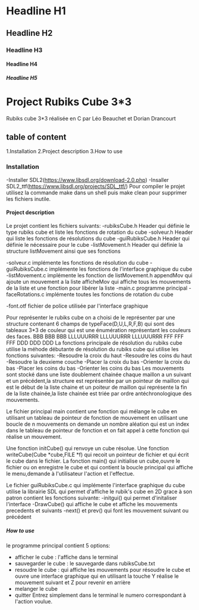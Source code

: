 # Headline H1
## Headline H2
### Headline H3
#### Headline H4 
##### Headline H5
# Project Rubiks Cube 3*3
Rubiks cube 3*3 réalisée en C par Léo Beauchet et Dorian Drancourt
## table of content
1.Installation
2.Project description
3.How to use
### Installation
-Installer SDL2(https://www.libsdl.org/download-2.0.php)
-Insaller SDL2_ttf(https://www.libsdl.org/projects/SDL_ttf/)
Pour compiler le projet utilisez la commande make dans un shell puis make clean pour supprimer les fichiers inutile.
#### Project description
Le projet contient les fichiers suivants:
-rubiksCube.h Header qui définie le type rubiks cube et liste les fonctions de rotation du cube
-solveur.h Header qui liste les fonctions de résolutions du cube
-guiRubiksCube.h Header qui définie le nécessaire pour le cube
-listMovement.h Header qui définie la structure listMovement ainsi que ses fonctions

-solveur.c implémente les fonctions de résolution du cube
-guiRubiksCube.c implémente les fonctions de l'interface graphique du cube
-listMovement.c implémente les fonction de listMovement.h appendMov qui ajoute un mouvement a la liste
afficheMov qui affiche tous les mouvements de la liste et une fonction pour libérer la liste
-main.c programme principal
-faceRotations.c implémente toutes les fonctions de rotation du cube

-font.otf fichier de police utilisée par l'interface graphique

Pour représenter le rubiks cube on a choisi de le représenter par une structure contenant 6 champs de typeFace(D,U,L,R,F,B) qui
sont des tableaux 3*3  de couleur qui est une énumération représentant les couleurs des faces.
                                   BBB
                                   BBB
                                   BBB
                                LLLUUURRR
                                LLLUUURRR
                                LLLUUURRR
                                   FFF
                                   FFF
                                   FFF
                                   DDD
                                   DDD
                                   DDD
La fonctions principale de résolution du rubiks cube utilise la méhode débutante de résolution du rubiks cube qui utilise les 
fonctions suivantes:
    -Resoudre la croix du haut
    -Resoudre les coins du haut
    -Resoudre la deuxieme couche
    -Placer la croix du bas
    -Orienter la croix du bas
    -Placer les coins du bas
    -Orienter les coins du bas
Les mouvements sont stocké dans une liste doublement chainée chaque maillon a un suivant et un précédent,la structure
est représentée par un pointeur de maillon qui est le début de la liste chaine et un poiteur de maillon qui représente
la fin de la liste chainée,la liste chainée est triée par ordre antéchronologique des mouvements.

Le fichier principal main contient une fonction qui mélange le cube en utilisant un tableau de pointeur de 
fonction de mouvement en utilisant une boucle de n mouvements on demande un nombre aléation qui est un index dans
le tableau de pointeur de fonction et on fait appel à cette fonction qui réalise un mouvement.

Une fonction initCube() qui renvoye un cube résolue.
Une fonction writeCube(Cube *cube,FILE *f) qui recoit un pointeur de fichier et qui écrit le cube dans le fichier.
La fonction main() qui initialise un cube,ouvre le fichier ou on enregistre le cube et qui contient la boucle principal
qui affiche le menu,demande à l'utilisateur l'action et l'effectue.

Le fichier guiRubiksCube.c qui implémente l'interface graphique du cube utilise la librairie
SDL qui permet d'affiche le rubik's cube en 2D grace à son patron contient les fonctions suivante:
-initgui() qui permet d'initaliser l'interface
-DrawCube() qui affiche le cube et affiche les mouvements precedents et suivants
-next() et prev() qui font les mouvement suivant ou précédent
##### How to use
le programme principal contient 5 options:
- afficher le cube  : l'affiche dans le terminal
- sauvegarder le cube : le sauvegarde dans rubiksCube.txt
- resoudre le cube : qui affiche les mouvements pour résoudre le cube et ouvre une interface graphique
qui en utilisant la touche Y réalise le mouvement suivant et Z pour revenir en arrière
- melanger le cube
- quitter
Entrez simplement dans le terminal le numero correspondant à l'action voulue.
